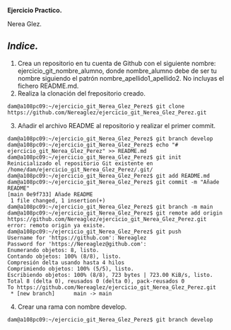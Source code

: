 __Ejercicio Practico.__

Nerea Glez. 

_Indice._
- 

1. Crea un repositorio en tu cuenta de Github con el siguiente nombre: ejercicio_git_nombre_alumno, donde nombre_alumno debe de ser tu nombre siguiendo el patrón nombre_apellido1_apellido2. No incluyas el fichero README.md.
2. Realiza la clonación del frepositorio creado.

```
dam@a108pc09:~/ejercicio_git_Nerea_Glez_Perez$ git clone https://github.com/Nereaglez/ejercicio_git_Nerea_Glez_Perez.git
```
3. Añadir el archivo README al repositorio y realizar el primer commit.
```
dam@a108pc09:~/ejercicio_git_Nerea_Glez_Perez$ git branch develop
dam@a108pc09:~/ejercicio_git_Nerea_Glez_Perez$ echo "# ejercicio_git_Nerea_Glez_Perez" >> README.md
dam@a108pc09:~/ejercicio_git_Nerea_Glez_Perez$ git init
Reinicializado el repositorio Git existente en /home/dam/ejercicio_git_Nerea_Glez_Perez/.git/
dam@a108pc09:~/ejercicio_git_Nerea_Glez_Perez$ git add README.md 
dam@a108pc09:~/ejercicio_git_Nerea_Glez_Perez$ git commit -m "Añade README"
[main 0e9f733] Añade README
 1 file changed, 1 insertion(+)
dam@a108pc09:~/ejercicio_git_Nerea_Glez_Perez$ git branch -m main
dam@a108pc09:~/ejercicio_git_Nerea_Glez_Perez$ git remote add origin https://github.com/Nereaglez/ejercicio_git_Nerea_Glez_Perez.git
error: remoto origin ya existe.
dam@a108pc09:~/ejercicio_git_Nerea_Glez_Perez$ git push 
Username for 'https://github.com': Nereaglez
Password for 'https://Nereaglez@github.com': 
Enumerando objetos: 8, listo.
Contando objetos: 100% (8/8), listo.
Compresión delta usando hasta 4 hilos
Comprimiendo objetos: 100% (5/5), listo.
Escribiendo objetos: 100% (8/8), 723 bytes | 723.00 KiB/s, listo.
Total 8 (delta 0), reusados 0 (delta 0), pack-reusados 0
To https://github.com/Nereaglez/ejercicio_git_Nerea_Glez_Perez.git
 * [new branch]      main -> main

```

4. Crear una rama con nombre develop.
```
dam@a108pc09:~/ejercicio_git_Nerea_Glez_Perez$ git branch develop
```



